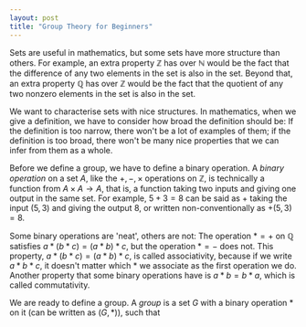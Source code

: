 ```yaml
---
layout: post
title: "Group Theory for Beginners"
---
```


Sets are useful in mathematics, but some sets have more structure than others. For example, an extra property $\mathbb{Z}$ has over $\mathbb{N}$ would be the fact that the difference of any two elements in the set is also in the set. Beyond that, an extra property $\mathbb{Q}$ has over $\mathbb{Z}$ would be the fact that the quotient of any two nonzero elements in the set is also in the set.

We want to characterise sets with nice structures. In mathematics, when we give a definition, we have to consider how broad the definition should be: If the definition is too narrow, there won't be a lot of examples of them; if the definition is too broad, there won't be many nice properties that we can infer from them as a whole. 

Before we define a group, we have to define a binary operation. A _binary operation_ on a set $A$, like the $+,-,\times$ operations on $\mathbb{Z}$, is technically a function from $A\times A \rightarrow A$, that is, a function taking two inputs and giving one output in the same set. For example, $5+3=8$ can be said as $+$ taking the input $(5,3)$ and giving the output $8$, or written non-conventionally as $+(5,3)=8$.

Some binary operations are 'neat', others are not: The operation $* = +$ on $\mathbb{Q}$ satisfies $a * (b * c) = (a * b) * c$, but the operation $*=-$ does not. This property, $a * (b * c) = (a * b) * c$, is called associativity, because if we write $a * b * c$, it doesn't matter which $*$ we associate as the first operation we do. Another property that some binary operations have is $a * b = b * a$, which is called commutativity. 

We are ready to define a group. A _group_ is a set $G$ with a binary operation $*$ on it (can be written as $(G,*)$), such that